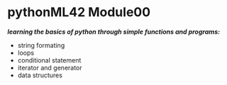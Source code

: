 # pythonML42 Module00

***learning the basics of python through simple functions and programs:***
- string formating
- loops
- conditional statement
- iterator and generator
- data structures
